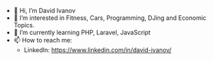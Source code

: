 - 👋 Hi, I’m David Ivanov
- 👀 I’m interested in Fitness, Cars, Programming, DJing and Economic Topics.
- 🌱 I’m currently learning PHP, Laravel, JavaScript
- 📫 How to reach me:
  - LinkedIn: https://www.linkedin.com/in/david-ivanov/

<!---
DavidIvanov02/DavidIvanov02 is a ✨ special ✨ repository because its `README.md` (this file) appears on your GitHub profile.
You can click the Preview link to take a look at your changes.
--->
